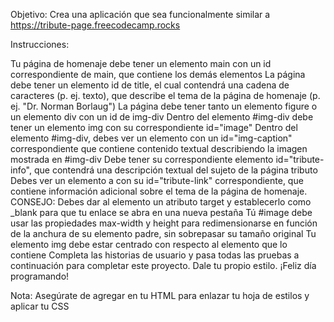 Objetivo: Crea una aplicación que sea funcionalmente similar a https://tribute-page.freecodecamp.rocks

Instrucciones:

Tu página de homenaje debe tener un elemento main con un id correspondiente de main, que contiene los demás elementos
La página debe tener un elemento id de title, el cual contendrá una cadena de caracteres (p. ej. texto), que describe el tema de la página de homenaje (p. ej. "Dr. Norman Borlaug")
La página debe tener tanto un elemento figure o un elemento div con un id de img-div
Dentro del elemento #img-div debe tener un elemento img con su correspondiente id="image"
Dentro del elemento #img-div, debes ver un elemento con un id="img-caption" correspondiente que contiene contenido textual describiendo la imagen mostrada en #img-div
Debe tener su correspondiente elemento id="tribute-info", que contendrá una descripción textual del sujeto de la página tributo
Debes ver un elemento a con su id="tribute-link" correspondiente, que contiene información adicional sobre el tema de la página de homenaje. CONSEJO: Debes dar al elemento un atributo target y establecerlo como _blank para que tu enlace se abra en una nueva pestaña
Tú #image debe usar las propiedades max-width y height para redimensionarse en función de la anchura de su elemento padre, sin sobrepasar su tamaño original
Tu elemento img debe estar centrado con respecto al elemento que lo contiene
Completa las historias de usuario y pasa todas las pruebas a continuación para completar este proyecto. Dale tu propio estilo. ¡Feliz día programando!

Nota: Asegúrate de agregar <link rel="stylesheet" href="styles.css"> en tu HTML para enlazar tu hoja de estilos y aplicar tu CSS